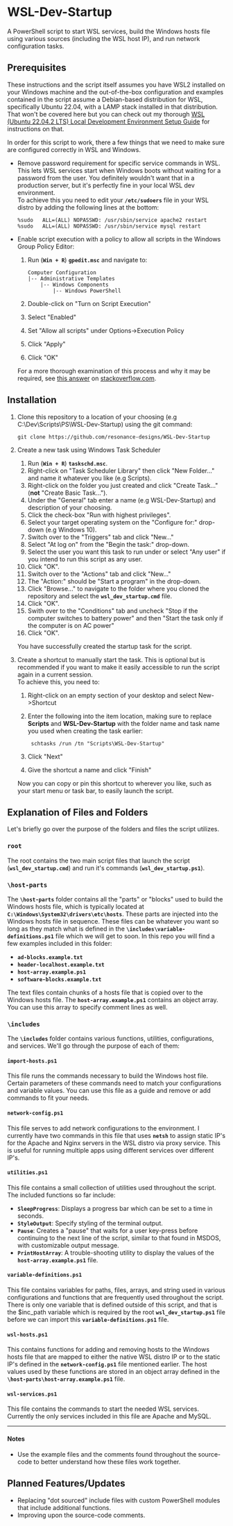 # WSL-Dev-Startup
A PowerShell script to start WSL services, build the Windows hosts file using various sources (including the WSL host IP), and run network configuration tasks.

## Prerequisites
These instructions and the script itself assumes you have WSL2 installed on your Windows machine and the out-of-the-box configuration and examples contained in the script assume a Debian-based distribution for WSL, specifically Ubuntu 22.04, with a LAMP stack installed in that distribution. That won't be covered here but you can check out my thorough [WSL (Ubuntu 22.04.2 LTS) Local Development Environment Setup Guide](#) for instructions on that. 

In order for this script to work, there a few things that we need to make sure are configured correctly in WSL and Windows.

*   Remove password requirement for specific service commands in WSL. This lets WSL services start when Windows boots without waiting for a password from the user. You definitely wouldn't want that in a production server, but it's perfectly fine in your local WSL dev environment.<br>
    To achieve this you need to edit your **<code>/etc/sudoers</code>** file in your WSL distro by adding the following lines at the bottom:

        %sudo   ALL=(ALL) NOPASSWD: /usr/sbin/service apache2 restart
        %sudo   ALL=(ALL) NOPASSWD: /usr/sbin/service mysql restart

*   Enable script execution with a policy to allow all scripts in the Windows Group Policy Editor:

	1.	Run (**<code>Win + R</code>**) **<code>gpedit.msc</code>** and navigate to:

			Computer Configuration
	        |-- Administrative Templates
	            |-- Windows Components
	                |-- Windows PowerShell
	2.	Double-click on "Turn on Script Execution"
	3.	Select "Enabled"
	4.	Set "Allow all scripts" under Options->Execution Policy
	5.	Click "Apply"
	6.	Click "OK"

	For a more thorough examination of this process and why it may be required, see [this answer](https://stackoverflow.com/questions/27753917/how-do-you-successfully-change-execution-policy-and-enable-execution-of-powershe#answer-27755459) on [stackoverflow.com](https://stackoverflow.com).
    
## Installation
1.	Clone this repository to a location of your choosing (e.g C:\Dev\Scripts\PS\WSL-Dev-Startup) using the git command: 

		git clone https://github.com/resonance-designs/WSL-Dev-Startup

2.	Create a new task using Windows Task Scheduler <br>
	1.	Run (**<code>Win + R</code>**) **<code>taskschd.msc</code>**.
	2.	Right-click on "Task Scheduler Library" then click "New Folder..." and name it whatever you like (e.g Scripts).
	3.	Right-click on the folder you just created and click "Create Task..." (**not** "Create Basic Task...").
	4.	Under the "General" tab enter a name (e.g WSL-Dev-Startup) and description of your choosing.
	5.	Click the check-box "Run with highest privileges".
	6.	Select your target operating system on the "Configure for:" drop-down (e.g Windows 10).
	7.	Switch over to the "Triggers" tab and click "New..."
	8.	Select "At log on" from the "Begin the task:" drop-down.
	9.	Select the user you want this task to run under or select "Any user" if you intend to run this script as any user.
	10.	Click "OK".
	11.	Switch over to the "Actions" tab and click "New..."
	12.	The "Action:" should be "Start a program" in the drop-down.
	13.	Click "Browse..." to navigate to the folder where you cloned the repository and select the **<code>wsl\_dev\_startup.cmd</code>** file.
	14.	Click "OK".
	15.	Swith over to the "Conditions" tab and uncheck "Stop if the computer switches to battery power" and then "Start the task only if the computer is on AC power"
	16.	Click "OK".
	
	You have successfully created the startup task for the script. 

3.	Create a shortcut to manually start the task. This is optional but is recommended if you want to make it easily accessible to run the script again in a current session. <br>
	To achieve this, you need to:

	1. Right-click on an empty section of your desktop and select New->Shortcut
	2. Enter the following into the item location, making sure to replace **Scripts** and **WSL-Dev-Startup** with the folder name and task name you used when creating the task earlier:

			schtasks /run /tn "Scripts\WSL-Dev-Startup"
	3. Click "Next"
	4. Give the shortcut a name and click "Finish"

	Now you can copy or pin this shortcut to wherever you like, such as your start menu or task bar, to easily launch the script.

## Explanation of Files and Folders
Let's briefly go over the purpose of the folders and files the script utilizes.

### <code>root</code>
The root contains the two main script files that launch the script (**<code>wsl\_dev\_startup.cmd</code>**) and run it's commands (**<code>wsl\_dev\_startup.ps1</code>**).

### <code>\host-parts</code>
The **<code>\host-parts</code>** folder contains all the "parts" or "blocks" used to build the Windows hosts file, which is typically located at **<code>C:\Windows\System32\drivers\etc\hosts</code>**. These parts are injected into the Windows hosts file in sequence. These files can be whatever you want so long as they match what is defined in the **<code>\includes\variable-definitions.ps1</code>** file which we will get to soon.
In this repo you will find a few examples included in this folder:

*	**<code>ad-blocks.example.txt</code>**
*	**<code>header-localhost.example.txt</code>**
*	**<code>host-array.example.ps1</code>**
*	**<code>software-blocks.example.txt</code>**

The text files contain chunks of a hosts file that is copied over to the Windows hosts file. The **<code>host-array.example.ps1</code>** contains an object array. You can use this array to specify comment lines as well. 

### <code>\includes</code>
The **<code>\includes</code>** folder contains various functions, utilities, configurations, and services. We'll go through the purpose of each of them:

#### <code>import-hosts.ps1</code>
This file runs the commands necessary to build the Windows host file. Certain parameters of these commands need to match your configurations and variable values. You can use this file as a guide and remove or add commands to fit your needs.

#### <code>network-config.ps1</code>
This file serves to add network configurations to the environment. I currently have two commands in this file that uses **<code>netsh</code>** to assign static IP's for the Apache and Nginx servers in the WSL distro via proxy service. This is useful for running multiple apps using different services over different IP's.

#### <code>utilities.ps1</code>
This file contains a small collection of utilities used throughout the script. The included functions so far include:

*	**<code>SleepProgress</code>**: Displays a progress bar which can be set to a time in seconds.
*	**<code>StyleOutput</code>**: Specify styling of the terminal output.
*	**<code>Pause</code>**: Creates a "pause" that waits for a user key-press before continuing to the next line of the script, similar to that found in MSDOS, with customizable output message.
*	**<code>PrintHostArray</code>**: A trouble-shooting utility to display the values of the **<code>host-array.example.ps1</code>** file. 

#### <code>variable-definitions.ps1</code>
This file contains variables for paths, files, arrays, and string used in various configurations and functions that are frequently used throughout the script. There is only one variable that is defined outside of this script, and that is the $inc_path variable which is required by the root **<code>wsl\_dev\_startup.ps1</code>** file before we can import this **<code>variable-definitions.ps1</code>** file.

#### <code>wsl-hosts.ps1</code>
This contains functions for adding and removing hosts to the Windows hosts file that are mapped to either the native WSL distro IP or to the static IP's defined in the **<code>network-config.ps1</code>** file mentioned earlier. The host values used by these functions are stored in an object array defined in the  **<code>\host-parts\host-array.example.ps1</code>** file.

#### <code>wsl-services.ps1</code>
This file contains the commands to start the needed WSL services. Currently the only services included in this file are Apache and MySQL. 

---

#### Notes
*	Use the example files and the comments found throughout the source-code to better understand how these files work together.

## Planned Features/Updates
*	Replacing "dot sourced" include files with custom PowerShell modules that include additional functions. 
*	Improving upon the source-code comments.